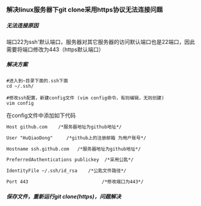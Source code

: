 ### 解决linux服务器下git clone采用https协议无法连接问题



##### 无法连接原因

端口22为ssh'默认端口，服务器对其它服务器的访问默认端口也是22端口，因此需要将端口修改为443（https默认端口）



##### 解决方案

```shell
#进入到~目录下面的.ssh下面
cd ~/.ssh/

#修改ssh配置，新建config文件 (vim config命令，有则编辑，无则创建)
vim config
```

在config文件中添加如下代码

```txt
Host github.com    /*服务器地址为github地址*/

User "HuQiaoDong"     /*github上的注册邮箱 为用户账号*/

Hostname ssh.github.com   /*服务器地址为github地址*/

PreferredAuthentications publickey  /*采用公匙*/

IdentityFile ~/.ssh/id_rsa    /*公匙文件路径*/

Port 443                           /*修改端口为443*/
```

##### 保存文件，重新运行git clone(https)，问题解决


